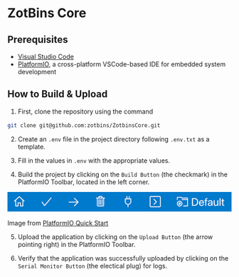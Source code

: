 # ZotBins Core

## Prerequisites
- [Visual Studio Code](https://code.visualstudio.com/)
- [PlatformIO](https://platformio.org/), a cross-platform VSCode-based IDE for embedded system development

## How to Build & Upload
1. First, clone the repository using the command
```bash
git clone git@github.com:zotbins/ZotbinsCore.git
```

2. Create an `.env` file in the project directory following `.env.txt` as a template.

3. Fill in the values in `.env` with the appropriate values.

4. Build the project by clicking on the ```Build Button``` (the checkmark) in the PlatformIO Toolbar, located in the left corner.

![PlatformIO VSCode Toolbar](docs/platformio-ide-vscode-toolbar.png)

Image from [PlatformIO Quick Start](https://docs.platformio.org/en/latest/ide/vscode.html#id2)

5. Upload the application by clicking on the ```Upload Button``` (the arrow pointing right) in the PlatformIO Toolbar.

6. Verify that the application was successfully uploaded by clicking on the ```Serial Monitor Button``` (the electical plug) for logs.

